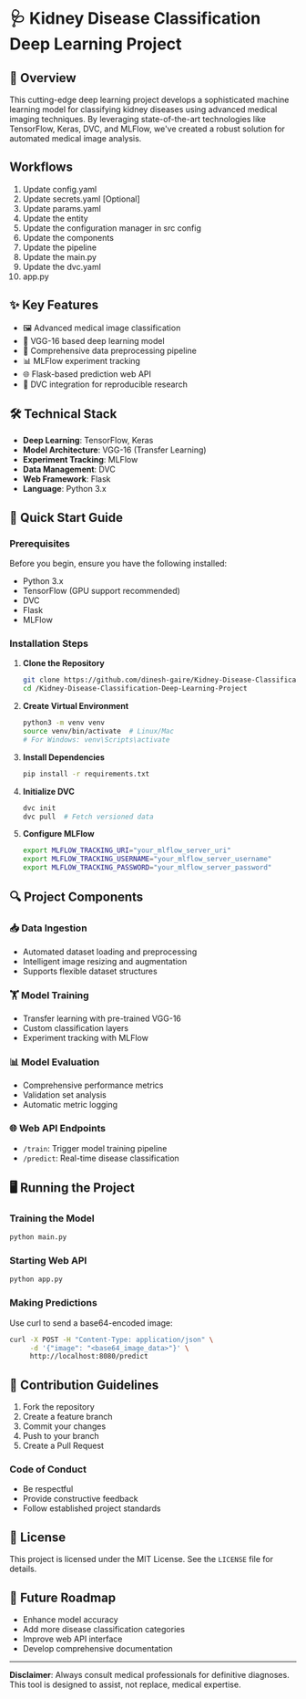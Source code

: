 
<!-- https://drive.google.com/file/d/1bogkJDrTvBpzyjrL_sYeJhbyCf2JuZm9/view?usp=sharing -->

# 🩺 Kidney Disease Classification Deep Learning Project

## 🌟 Overview

This cutting-edge deep learning project develops a sophisticated machine learning model for classifying kidney diseases using advanced medical imaging techniques. By leveraging state-of-the-art technologies like TensorFlow, Keras, DVC, and MLFlow, we've created a robust solution for automated medical image analysis.

## Workflows

1. Update config.yaml
2. Update secrets.yaml [Optional]
3. Update params.yaml
4. Update the entity
5. Update the configuration manager in src config
6. Update the components
7. Update the pipeline 
8. Update the main.py
9. Update the dvc.yaml
10. app.py

## ✨ Key Features

- 🖼️ Advanced medical image classification
- 🤖 VGG-16 based deep learning model
- 🔬 Comprehensive data preprocessing pipeline
- 📊 MLFlow experiment tracking
- 🌐 Flask-based prediction web API
- 🔄 DVC integration for reproducible research

## 🛠 Technical Stack

- **Deep Learning**: TensorFlow, Keras
- **Model Architecture**: VGG-16 (Transfer Learning)
- **Experiment Tracking**: MLFlow
- **Data Management**: DVC
- **Web Framework**: Flask
- **Language**: Python 3.x

## 🚀 Quick Start Guide

### Prerequisites

Before you begin, ensure you have the following installed:
- Python 3.x
- TensorFlow (GPU support recommended)
- DVC
- Flask
- MLFlow

### Installation Steps

1. **Clone the Repository**
   ```bash
   git clone https://github.com/dinesh-gaire/Kidney-Disease-Classification-Deep-Learning-Project.git
   cd /Kidney-Disease-Classification-Deep-Learning-Project
   ```

2. **Create Virtual Environment**
   ```bash
   python3 -m venv venv
   source venv/bin/activate  # Linux/Mac
   # For Windows: venv\Scripts\activate
   ```

3. **Install Dependencies**
   ```bash
   pip install -r requirements.txt
   ```

4. **Initialize DVC**
   ```bash
   dvc init
   dvc pull  # Fetch versioned data
   ```

5. **Configure MLFlow**
   ```bash
   export MLFLOW_TRACKING_URI="your_mlflow_server_uri"
   export MLFLOW_TRACKING_USERNAME="your_mlflow_server_username"
   export MLFLOW_TRACKING_PASSWORD="your_mlflow_server_password"
   ```

## 🔍 Project Components

### 📥 Data Ingestion
- Automated dataset loading and preprocessing
- Intelligent image resizing and augmentation
- Supports flexible dataset structures

### 🏋️ Model Training
- Transfer learning with pre-trained VGG-16
- Custom classification layers
- Experiment tracking with MLFlow

### 📊 Model Evaluation
- Comprehensive performance metrics
- Validation set analysis
- Automatic metric logging

### 🌐 Web API Endpoints
- `/train`: Trigger model training pipeline
- `/predict`: Real-time disease classification

## 🖥️ Running the Project

### Training the Model
```bash
python main.py
```

### Starting Web API
```bash
python app.py
```

### Making Predictions
Use curl to send a base64-encoded image:
```bash
curl -X POST -H "Content-Type: application/json" \
     -d '{"image": "<base64_image_data>"}' \
     http://localhost:8080/predict
```

## 🤝 Contribution Guidelines

1. Fork the repository
2. Create a feature branch
3. Commit your changes
4. Push to your branch
5. Create a Pull Request

### Code of Conduct
- Be respectful
- Provide constructive feedback
- Follow established project standards

## 📄 License

This project is licensed under the MIT License. See the `LICENSE` file for details.

## 🌈 Future Roadmap
- Enhance model accuracy
- Add more disease classification categories
- Improve web API interface
- Develop comprehensive documentation

---

**Disclaimer**: Always consult medical professionals for definitive diagnoses. This tool is designed to assist, not replace, medical expertise.
